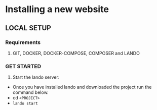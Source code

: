 # Installing a new website
## LOCAL SETUP
### Requirements
1. GIT, DOCKER, DOCKER-COMPOSE, COMPOSER and LANDO

### GET STARTED
1. Start the lando server:
  * Once you have installed lando and downloaded the project run the command below.
  * cd `<PROJECT>`
  * `lando start`
